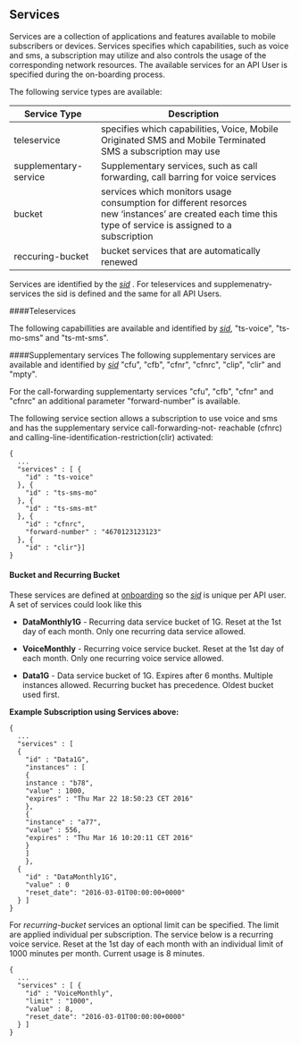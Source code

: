 ## Services

Services are a collection of applications and features available to mobile subscribers or devices. 
Services specifies which capabilities, such as voice and sms, a subscription may utilize and also controls the usage of the corresponding network resources.
The available services for an API User is specified during the on-boarding process.

The following service types are available: 

| Service Type | Description |
|------------|--------|
| teleservice |  specifies which capabilities, Voice, Mobile Originated SMS and Mobile Terminated SMS a subscription may use |
| supplementary-service | Supplementary services, such as call forwarding, call barring for voice services |
| bucket | services which monitors usage consumption for different resorces <br /> new ‘instances’ are created each time this type of service is assigned to a subscription |
| reccuring-bucket | bucket services that are automatically renewed |

Services are identified by the _[sid](parameters.md#msid)_ . For teleservices and supplemenatry-services the sid is defined and the same for all API Users.

####Teleservices

The following capabillities are available and identified by _[sid](parameters.md#msid)_, "ts-voice", "ts-mo-sms" and "ts-mt-sms".

####Supplementary services
The following supplementary services are available and identified by _[sid](parameters.md#msid)_ "cfu", "cfb", "cfnr", "cfnrc", "clip", "clir" and "mpty".

For the call-forwarding supplementarty services "cfu", "cfb", "cfnr" and "cfnrc" an additional parameter "forward-number" is available.

The following service section allows a subscription to use voice and sms and has the supplementary service call-forwarding-not- reachable (cfnrc) and calling-line-identification-restriction(clir) activated: 
```
{
  ...
  "services" : [ {
    "id" : "ts-voice"
  }, {
    "id" : "ts-sms-mo"
  }, {
    "id" : "ts-sms-mt"
  }, {
    "id" : "cfnrc",
    "forward-number" : "4670123123123"
  }, {
    "id" : "clir"}]
}
```
#### Bucket and Recurring Bucket

These services are defined at [onboarding](onboarding.md) so the _[sid](parameters.md#msid)_ is unique per API user. 
A set of services could look like this
 
 * __DataMonthly1G__ - Recurring data service bucket of 1G. Reset at the 1st day of each month. Only one recurring data service allowed.

 * __VoiceMonthly__ - Recurring voice service bucket. Reset at the 1st day of each month. Only one recurring voice service allowed.

 * __Data1G__ - Data service bucket of 1G. Expires after 6 months. Multiple instances allowed. Recurring bucket has precedence. Oldest bucket used first.


__Example Subscription using Services above:__

```
{
  ...
  "services" : [ 
  {
    "id" : "Data1G",
    "instances" : [ 
    {
    instance : "b78",
    "value" : 1000,
    "expires" : "Thu Mar 22 18:50:23 CET 2016"
    }, 
    {
    "instance" : "a77",
    "value" : 556,
    "expires" : "Thu Mar 16 10:20:11 CET 2016"
    } 
    ]
    }, 
  {
    "id" : "DataMonthly1G",
    "value" : 0
    "reset_date": "2016-03-01T00:00:00+0000"
  } ]
}
```

For _recurring-bucket_ services an optional limit can be specified. The limit are applied individual per subscription.
The service below is a recurring voice service. Reset at the 1st day of each month with an individual limit of 1000 minutes per month. Current usage is 8 minutes.

```
{
  ...
  "services" : [ {
    "id" : "VoiceMonthly",
    "limit" : "1000",
    "value" : 8,
    "reset_date": "2016-03-01T00:00:00+0000"
  } ]
}
```
